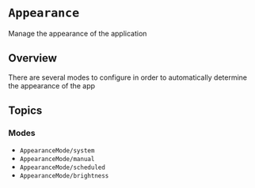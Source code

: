 # ``Appearance``

Manage the appearance of the application

## Overview

There are several modes to configure in order to automatically determine the appearance of the app

## Topics

### Modes

- ``AppearanceMode/system``
- ``AppearanceMode/manual``
- ``AppearanceMode/scheduled``
- ``AppearanceMode/brightness``

